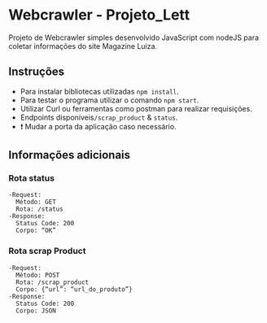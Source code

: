 # Webcrawler - Projeto_Lett
  Projeto de Webcrawler simples desenvolvido JavaScript com nodeJS para coletar informações do site Magazine Luiza.
  
## Instruções
  - Para instalar bibliotecas utilizadas `npm install`.
  - Para testar o programa utilizar o comando `npm start`.
  - Utilizar Curl ou ferramentas como postman para realizar requisições.
  - Endpoints disponíveis`/scrap_product` & `status`.
  - :exclamation: Mudar a porta da aplicação caso necessário.
  
## Informações adicionais

### Rota status
    -Request:
      Método: GET
      Rota: /status
    -Response: 
      Status Code: 200
      Corpo: “OK”

### Rota scrap Product
    -Request:
      Método: POST
      Rota: /scrap_product
      Corpo: {“url”: “url_do_produto”}
    -Response:
      Status Code: 200
      Corpo: JSON
 

